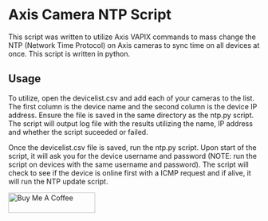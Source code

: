 # Axis Camera NTP Script 
This script was written to utilize Axis VAPIX commands to mass change the NTP (Network Time Protocol) on Axis cameras to sync time on all devices at once. This script is written in python. 

## Usage
To utilize, open the devicelist.csv and add each of your cameras to the list. The first column is the device name and the second column is the device IP address. Ensure the file is saved in the same directory as the ntp.py script. The script will output log file with the results utilizing the name, IP address and whether the script suceeded or failed.

Once the devicelist.csv file is saved, run the ntp.py script. Upon start of the script, it will ask you for the device username and password (NOTE: run the script on devices with the same username and password). The script will check to see if the device is online first with a ICMP request and if alive, it will run the NTP update script. 



<a href="https://www.buymeacoffee.com/mckee3304" target="_blank"><img src="https://cdn.buymeacoffee.com/buttons/default-blue.png" alt="Buy Me A Coffee" height="41" width="174"></a>
